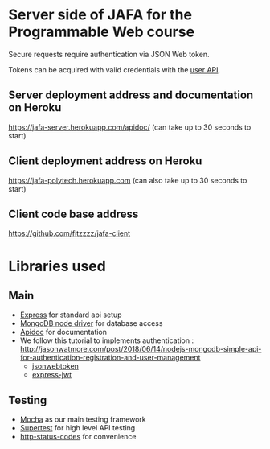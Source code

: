 # Server side of JAFA for the Programmable Web course

Secure requests require authentication via JSON Web token. 

Tokens can be acquired with valid credentials with the [user API](https://jafa-server.herokuapp.com/apidoc/#api-user-PostJafaApiUsersAuthenticate).


## Server deployment address and documentation on Heroku

https://jafa-server.herokuapp.com/apidoc/
(can take up to 30 seconds to start)

## Client deployment address on Heroku

https://jafa-polytech.herokuapp.com
(can also take up to 30 seconds to start)

## Client code base address

https://github.com/fitzzzz/jafa-client

# Libraries used

## Main

* [Express](https://expressjs.com/fr/) for standard api setup
* [MongoDB node driver](https://www.npmjs.com/package/mongodb/) for database access
* [Apidoc](http://apidocjs.com/) for documentation
* We follow this tutorial to implements authentication : http://jasonwatmore.com/post/2018/06/14/nodejs-mongodb-simple-api-for-authentication-registration-and-user-management
  * [jsonwebtoken](https://github.com/auth0/node-jsonwebtoken)
  * [express-jwt](https://github.com/auth0/express-jwt)

## Testing

* [Mocha](https://mochajs.org/) as our main testing framework
* [Supertest](https://www.npmjs.com/package/supertest) for high level API testing
* [http-status-codes](https://www.npmjs.com/package/http-status-codes) for convenience
